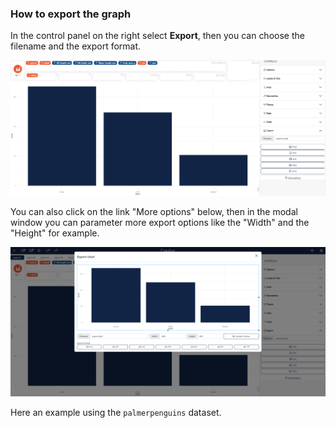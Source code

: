 
### How to export the graph

In the control panel on the right select **Export**, then you can choose the filename and the export format.

![](figures/how-to-export-the-graph-1.png)

You can also click on the link "More options" below, then in the modal window you can parameter more export options like the "Width" and the "Height" for example. 

![](figures/how-to-export-the-graph-2.png)

Here an example using the `palmerpenguins` dataset. 
